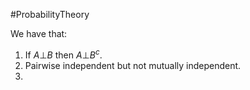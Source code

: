 #ProbabilityTheory 

We have that:
1. If $A{\bot}B$ then $A \bot B^c$. 
2. Pairwise independent but not mutually independent. 
3. 